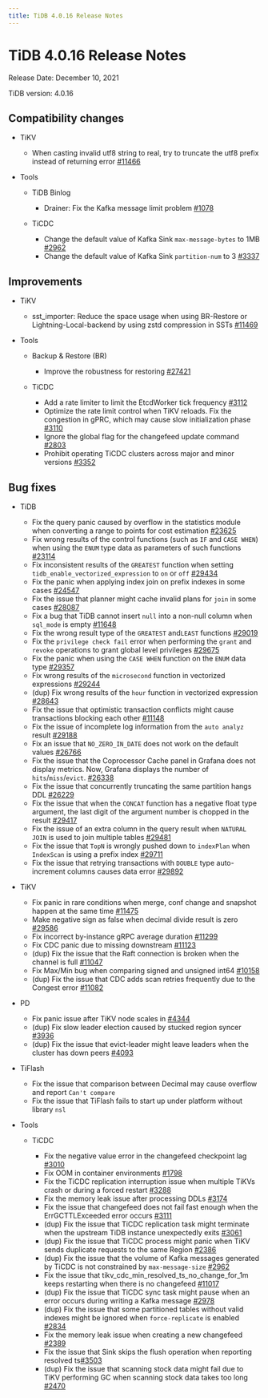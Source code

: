 ```yaml
---
title: TiDB 4.0.16 Release Notes
---
```


# TiDB 4.0.16 Release Notes

Release Date: December 10, 2021

TiDB version: 4.0.16

## Compatibility changes

+ TiKV

    - When casting invalid utf8 string to real, try to truncate the utf8 prefix instead of returning error [#11466](https://github.com/tikv/tikv/issues/11466)

+ Tools

    + TiDB Binlog

        - Drainer: Fix the Kafka message limit problem [#1078](https://github.com/pingcap/tidb-binlog/pull/1078)

    + TiCDC

        - Change the default value of Kafka Sink `max-message-bytes` to 1MB [#2962](https://github.com/pingcap/ticdc/issues/2962)
        - Change the default value of Kafka Sink `partition-num` to 3 [#3337](https://github.com/pingcap/ticdc/issues/3337)

## Improvements

+ TiKV

    - sst_importer: Reduce the space usage when using BR-Restore or Lightning-Local-backend by using zstd compression in SSTs  [#11469](https://github.com/tikv/tikv/issues/11469)

+ Tools

    + Backup & Restore (BR)

        - Improve the robustness for restoring [#27421](https://github.com/pingcap/tidb/issues/27421)

    + TiCDC

        - Add a rate limiter to limit the EtcdWorker tick frequency [#3112](https://github.com/pingcap/ticdc/issues/3112)
        - Optimize the rate limit control when TiKV reloads. Fix the congestion in gPRC, which may cause slow initialization phase [#3110](https://github.com/pingcap/ticdc/issues/3110)
        - Ignore the global flag for the changefeed update command [#2803](https://github.com/pingcap/ticdc/issues/2803)
        - Prohibit operating TiCDC clusters across major and minor versions [#3352](https://github.com/pingcap/ticdc/issues/3352)

## Bug fixes

+ TiDB

    - Fix the query panic caused by overflow in the statistics module when converting a range to points for cost estimation [#23625](https://github.com/pingcap/tidb/issues/23625)
    - Fix wrong results of the control functions (such as `IF` and `CASE WHEN`) when using the `ENUM` type data as parameters of such functions [#23114](https://github.com/pingcap/tidb/issues/23114)
    - Fix inconsistent results of the `GREATEST` function when setting `tidb_enable_vectorized_expression` to `on` or `off` [#29434](https://github.com/pingcap/tidb/issues/29434)
    - Fix the panic when applying index join on prefix indexes in some cases [#24547](https://github.com/pingcap/tidb/issues/24547)
    - Fix the issue that planner might cache invalid plans for `join` in some cases [#28087](https://github.com/pingcap/tidb/issues/28087)
    - Fix a bug that TiDB cannot insert `null` into a non-null column when `sql_mode` is empty [#11648](https://github.com/pingcap/tidb/issues/11648)
    - Fix the wrong result type of the `GREATEST` and`LEAST` functions [#29019](https://github.com/pingcap/tidb/issues/29019)
    - Fix the `privilege check fail` error when performing the `grant` and `revoke` operations to grant global level privileges [#29675](https://github.com/pingcap/tidb/issues/29675)
    - Fix the panic when using the `CASE WHEN` function on the `ENUM` data type [#29357](https://github.com/pingcap/tidb/issues/29357)
    - Fix wrong results of the `microsecond` function in vectorized expressions [#29244](https://github.com/pingcap/tidb/issues/29244)
    - (dup) Fix wrong results of the `hour` function in vectorized expression [#28643](https://github.com/pingcap/tidb/issues/28643)
    - Fix the issue that optimistic transaction conflicts might cause transactions blocking each other [#11148](https://github.com/tikv/tikv/issues/11148)
    - Fix the issue of incomplete log information from the `auto analyz` result [#29188](https://github.com/pingcap/tidb/issues/29188)
    - Fix an issue that `NO_ZERO_IN_DATE` does not work on the default values [#26766](https://github.com/pingcap/tidb/issues/26766)
    - Fix the issue that the Coprocessor Cache panel in Grafana does not display metrics. Now, Grafana displays the number of `hits`/`miss`/`evict`. [#26338](https://github.com/pingcap/tidb/issues/26338)
    - Fix the issue that concurrently truncating the same partition hangs DDL [#26229](https://github.com/pingcap/tidb/issues/26229)
    - Fix the issue that when the `CONCAT` function has a negative float type argument, the last digit of the argument number is chopped in the result  [#29417](https://github.com/pingcap/tidb/issues/29417)
    - Fix the issue of an extra column in the query result when `NATURAL JOIN` is used to join multiple tables [#29481](https://github.com/pingcap/tidb/issues/29481)
    - Fix the issue that `TopN` is wrongly pushed down to `indexPlan` when `IndexScan` is using a prefix index [#29711](https://github.com/pingcap/tidb/issues/29711)
    - Fix the issue that retrying transactions with `DOUBLE` type auto-increment columns causes data error [#29892](https://github.com/pingcap/tidb/issues/29892)
+ TiKV

    - Fix panic in rare conditions when merge, conf change and snapshot happen at the same time [#11475](https://github.com/tikv/tikv/issues/11475)
    - Make negative sign as false when decimal divide result is zero [#29586](https://github.com/pingcap/tidb/issues/29586)
    - Fix incorrect by-instance gRPC average duration [#11299](https://github.com/tikv/tikv/issues/11299)
    - Fix CDC panic due to missing downstream [#11123](https://github.com/tikv/tikv/issues/11123)
    - (dup) Fix the issue that the Raft connection is broken when the channel is full [#11047](https://github.com/tikv/tikv/issues/11047)
    - Fix Max/Min bug when comparing signed and unsigned int64 [#10158](https://github.com/tikv/tikv/issues/10158)
    - (dup) Fix the issue that CDC adds scan retries frequently due to the Congest error [#11082](https://github.com/tikv/tikv/issues/11082)

+ PD

    - Fix panic issue after TiKV node scales in [#4344](https://github.com/tikv/pd/issues/4344)
    - (dup) Fix slow leader election caused by stucked region syncer [#3936](https://github.com/tikv/pd/issues/3936)
    - (dup) Fix the issue that evict-leader might leave leaders when the cluster has down peers [#4093](https://github.com/tikv/pd/issues/4093)

+ TiFlash

    - Fix the issue that comparison between Decimal may cause overflow and report `Can't compare`
    - Fix the issue that TiFlash fails to start up under platform without library `nsl`

+ Tools

    + TiCDC

        - Fix the negative value error in the changefeed checkpoint lag [#3010](https://github.com/pingcap/ticdc/issues/3010)
        - Fix OOM in container environments [#1798](https://github.com/pingcap/ticdc/issues/1798)
        - Fix the TiCDC replication interruption issue when multiple TiKVs crash or during a forced restart [#3288](https://github.com/pingcap/ticdc/issues/3288)
        - Fix the memory leak issue after processing DDLs [#3174](https://github.com/pingcap/ticdc/issues/3174)
        - Fix the issue that changefeed does not fail fast enough when the ErrGCTTLExceeded error occurs [#3111](https://github.com/pingcap/ticdc/issues/3111)
        - (dup) Fix the issue that TiCDC replication task might terminate when the upstream TiDB instance unexpectedly exits [#3061](https://github.com/pingcap/ticdc/issues/3061)
        - (dup) Fix the issue that TiCDC process might panic when TiKV sends duplicate requests to the same Region [#2386](https://github.com/pingcap/ticdc/issues/2386)
        - (dup) Fix the issue that the volume of Kafka messages generated by TiCDC is not constrained by `max-message-size` [#2962](https://github.com/pingcap/ticdc/issues/2962)
        - Fix the issue that tikv_cdc_min_resolved_ts_no_change_for_1m keeps restarting when there is no changefeed [#11017](https://github.com/tikv/tikv/issues/11017)
        - (dup) Fix the issue that TiCDC sync task might pause when an error occurs during writing a Kafka message [#2978](https://github.com/pingcap/ticdc/issues/2978)
        - (dup) Fix the issue that some partitioned tables without valid indexes might be ignored when `force-replicate` is enabled [#2834](https://github.com/pingcap/ticdc/issues/2834)
        - Fix the memory leak issue when creating a new changefeed [#2389](https://github.com/pingcap/ticdc/issues/2389)
        - Fix the issue that Sink skips the flush operation when reporting resolved ts[#3503](https://github.com/pingcap/ticdc/issues/3503)
        - (dup) Fix the issue that scanning stock data might fail due to TiKV performing GC when scanning stock data takes too long [#2470](https://github.com/pingcap/ticdc/issues/2470)
